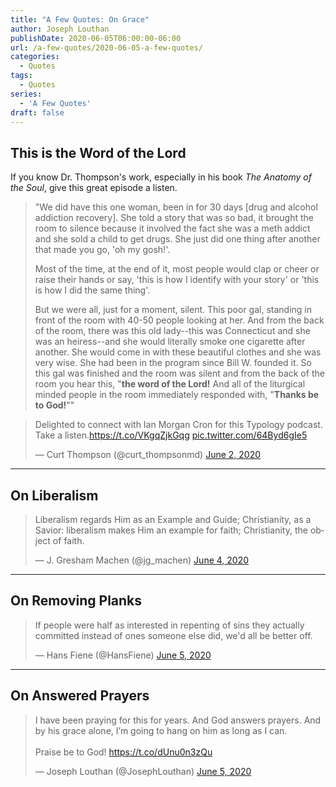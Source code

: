 ```yaml
---
title: "A Few Quotes: On Grace"
author: Joseph Louthan
publishDate: 2020-06-05T06:00:00-06:00
url: /a-few-quotes/2020-06-05-a-few-quotes/
categories:
  - Quotes
tags:
  - Quotes
series:
  - 'A Few Quotes'
draft: false
---
```


## This is the Word of the Lord

If you know Dr. Thompson's work, especially in his book *The Anatomy of the Soul*, give this great episode a listen.

> "We did have this one woman, been in for 30 days [drug and alcohol addiction recovery]. She told a story that was so bad, it brought the room to silence because it involved the fact she was a meth addict and she sold a child to get drugs. She just did one thing after another that made you go, 'oh my gosh!'.
>
> Most of the time, at the end of it, most people would clap or cheer or raise their hands or say, 'this is how I identify with your story' or 'this is how I did the same thing'.
>
> But we were all, just for a moment, silent. This poor gal, standing in front of the room with 40-50 people looking at her. And from the back of the room, there was this old lady--this was Connecticut and she was an heiress--and she would literally smoke one cigarette after another. She would come in with these beautiful clothes and she was very wise. She had been in the program since Bill W. founded it. So this gal was finished and the room was silent and from the back of the room you hear this, "**the word of the Lord!**  And all of the liturgical minded people in the room immediately responded with, "**Thanks be to God!**""

<blockquote class="twitter-tweet"><p lang="en" dir="ltr">Delighted to connect with Ian Morgan Cron for this Typology podcast. Take a listen.<a href="https://t.co/VKgqZjkGqg">https://t.co/VKgqZjkGqg</a> <a href="https://t.co/64Byd6gIe5">pic.twitter.com/64Byd6gIe5</a></p>&mdash; Curt Thompson (@curt_thompsonmd) <a href="https://twitter.com/curt_thompsonmd/status/1267816946688385027?ref_src=twsrc%5Etfw">June 2, 2020</a></blockquote> <script async src="https://platform.twitter.com/widgets.js" charset="utf-8"></script>

------

## On Liberalism

<blockquote class="twitter-tweet"><p lang="en" dir="ltr">Liberalism regards Him as an Example and Guide; Christianity, as a Savior: liberalism makes Him an example for faith; Christianity, the object of faith.</p>&mdash; J. Gresham Machen (@jg_machen) <a href="https://twitter.com/jg_machen/status/1268577016070254595?ref_src=twsrc%5Etfw">June 4, 2020</a></blockquote> <script async src="https://platform.twitter.com/widgets.js" charset="utf-8"></script>

------

## On Removing Planks

<blockquote class="twitter-tweet"><p lang="en" dir="ltr">If people were half as interested in repenting of sins they actually committed instead of ones someone else did, we&#39;d all be better off.</p>&mdash; Hans Fiene (@HansFiene) <a href="https://twitter.com/HansFiene/status/1268705804699553792?ref_src=twsrc%5Etfw">June 5, 2020</a></blockquote> <script async src="https://platform.twitter.com/widgets.js" charset="utf-8"></script>

------

## On Answered Prayers

<blockquote class="twitter-tweet"><p lang="en" dir="ltr">I have been praying for this for years. And God answers prayers. And by his grace alone, I’m going to hang on him as long as I can. <br><br>Praise be to God! <a href="https://t.co/dUnu0n3zQu">https://t.co/dUnu0n3zQu</a></p>&mdash; Joseph Louthan (@JosephLouthan) <a href="https://twitter.com/JosephLouthan/status/1268728985493610498?ref_src=twsrc%5Etfw">June 5, 2020</a></blockquote> <script async src="https://platform.twitter.com/widgets.js" charset="utf-8"></script>
